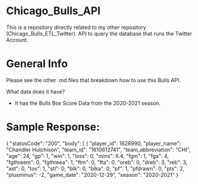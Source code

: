 # Chicago_Bulls_API
This is a repository directly related to my other repository (Chicago_Bulls_ETL_Twitter). API to query the database that runs the Twitter Account.

# General Info
Please see the other .md files that breakdown how to use this Bulls API.

What data does it have?
- It has the Bulls Box Score Data from the 2020-2021 season.

# Sample Response:
{
    "statusCode": "200",
    "body": [
        {
            "player_id": 1628990,
            "player_name": "Chandler Hutchison",
            "team_id": "1610612741",
            "team_abbreviation": "CHI",
            "age": 24,
            "gp": 1,
            "win": 1,
            "loss": 0,
            "mins": 6.4,
            "fgm": 1,
            "fga": 4,
            "fgthreem": 0,
            "fgthreea": 1,
            "ftm": 0,
            "fta": 0,
            "oreb": 0,
            "dreb": 3,
            "reb": 3,
            "ast": 0,
            "tov": 1,
            "stl": 0,
            "blk": 0,
            "blka": 0,
            "pf": 1,
            "pfdrawn": 0,
            "pts": 2,
            "plusminus": -2,
            "game_date": "2020-12-29",
            "season": "2020-2021"
        }
